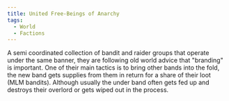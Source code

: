 ```yaml
---
title: United Free-Beings of Anarchy
tags:
  - World
  - Factions
---
```


A semi coordinated collection of bandit and raider groups that operate under the same banner, they are following old world advice that "branding" is important. One of their main tactics is to bring other bands into the fold, the new band gets supplies from them in return for a share of their loot (MLM bandits). Although usually the under band often gets fed up and destroys their overlord or gets wiped out in the process.